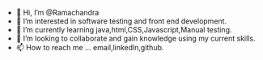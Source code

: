 - 👋 Hi, I’m @Ramachandra
- 👀 I’m interested in software testing and front end development.
- 🌱 I’m currently learning java,html,CSS,Javascript,Manual testing.
- 💞️ I’m looking to collaborate and gain knowledge using my current skills.
- 📫 How to reach me ... email,linkedln,github.

<!---
ShriRamachandra/ShriRamachandra is a ✨ special ✨ repository because its `README.md` (this file) appears on your GitHub profile.
You can click the Preview link to take a look at your changes.
--->
